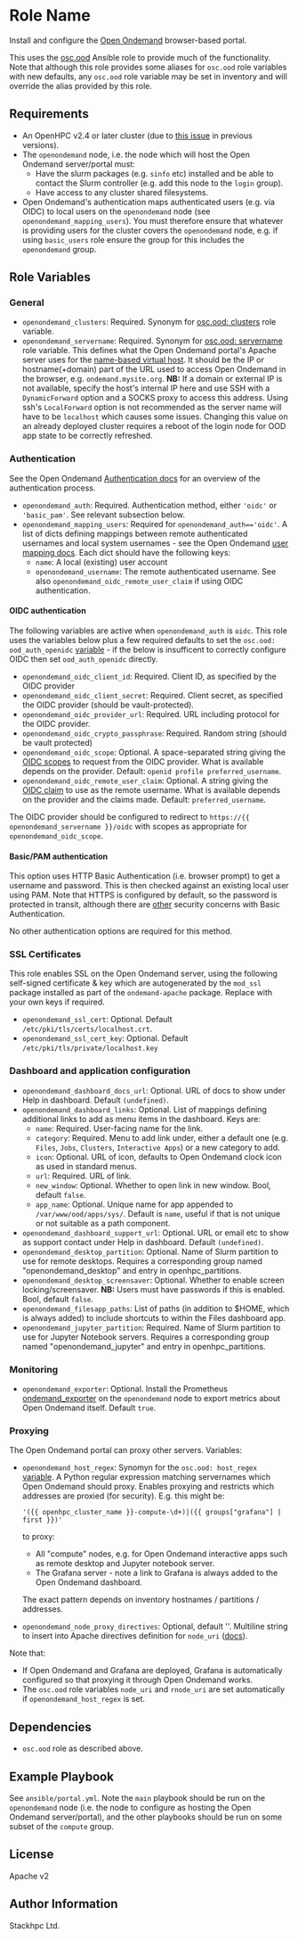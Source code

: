 # Role Name

Install and configure the [Open Ondemand](https://osc.github.io/ood-documentation/latest/) browser-based portal.

This uses the [osc.ood](https://github.com/OSC/ood-ansible) Ansible role to provide much of the functionality. Note that although this role provides some aliases for `osc.ood` role variables with new defaults, any `osc.ood` role variable may be set in inventory and will override the alias provided by this role.

## Requirements

- An OpenHPC v2.4 or later cluster (due to [this issue](https://github.com/openhpc/ohpc/issues/1346) in previous versions).
- The `openondemand` node, i.e. the node which will host the Open Ondemand server/portal must:
  - Have the slurm packages (e.g. `sinfo` etc) installed and be able to contact the Slurm controller (e.g. add this node to the `login` group).
  - Have access to any cluster shared filesystems.
- Open Ondemand's authentication maps authenticated users (e.g. via OIDC) to local users on the `openondemand` node (see `openondemand_mapping_users`). You must therefore ensure that whatever is providing users for the cluster covers the `openondemand` node, e.g. if using `basic_users` role ensure the group for this includes the `openondemand` group.

## Role Variables

### General

- `openondemand_clusters`: Required. Synonym for [osc.ood: clusters](https://github.com/OSC/ood-ansible#clusters) role variable.
- `openondemand_servername`: Required. Synonym for [osc.ood: servername](https://github.com/OSC/ood-ansible/blob/master/defaults/main/ood_portal.yml#L27) role variable.
  This defines what the Open Ondemand portal's Apache server uses for the [name-based virtual host](https://httpd.apache.org/docs/current/mod/core.html#servername).
  It should be the IP or hostname(+domain) part of the URL used to access Open Ondemand in the browser, e.g. `ondemand.mysite.org`. **NB:** If a domain or external IP is not available, specify the host's internal IP here and use SSH with a `DynamicForward` option and a SOCKS proxy to access this address.
  Using ssh's `LocalForward` option is not recommended as the server name will have to be `localhost` which causes some issues.
  Changing this value on an already deployed cluster requires a reboot of the login node for OOD app state to be correctly refreshed.

### Authentication

See the Open Ondemand [Authentication docs](https://osc.github.io/ood-documentation/latest/authentication/overview.html) for an overview of the authentication process.

- `openondemand_auth`: Required. Authentication method, either `'oidc'` or `'basic_pam'`. See relevant subsection below.
- `openondemand_mapping_users`: Required for `openondemand_auth=='oidc'`. A list of dicts defining mappings between remote authenticated usernames and local system usernames - see the Open Ondemand [user mapping docs](https://osc.github.io/ood-documentation/latest/authentication/overview/map-user.html). Each dict should have the following keys:
  - `name`: A local (existing) user account
  - `openondemand_username`: The remote authenticated username. See also `openondemand_oidc_remote_user_claim` if using OIDC authentication.

#### OIDC authentication

The following variables are active when `openondemand_auth` is `oidc`. This role uses the variables below plus a few required defaults to set the `osc.ood: ood_auth_openidc` [variable](https://github.com/OSC/ood-ansible#open-id-connect) - if the below is insufficent to correctly configure OIDC then set `ood_auth_openidc` directly.

- `openondemand_oidc_client_id`: Required. Client ID, as specified by the OIDC provider
- `openondemand_oidc_client_secret`: Required. Client secret, as specified the OIDC provider (should be vault-protected).
- `openondemand_oidc_provider_url`: Required. URL including protocol for the OIDC provider.
- `openondemand_oidc_crypto_passphrase`: Required. Random string (should be vault protected)
- `openondemand_oidc_scope`: Optional. A space-separated string giving the [OIDC scopes](https://auth0.com/docs/configure/apis/scopes/openid-connect-scopes) to request from the OIDC provider. What is available depends on the provider. Default: `openid profile preferred_username`.
- `openondemand_oidc_remote_user_claim`: Optional. A string giving the [OIDC claim](https://auth0.com/docs/configure/apis/scopes/openid-connect-scopes#standard-claims) to use as the remote username. What is available depends on the provider and the claims made. Default: `preferred_username`.

The OIDC provider should be configured to redirect to `https://{{ openondemand_servername }}/oidc` with scopes as appropriate for `openondemand_oidc_scope`.

#### Basic/PAM authentication

This option uses HTTP Basic Authentication (i.e. browser prompt) to get a username and password. This is then checked against an existing local user using PAM. Note that HTTPS is configured by default, so the password is protected in transit, although there are [other](https://security.stackexchange.com/a/990) security concerns with Basic Authentication.

No other authentication options are required for this method.

### SSL Certificates

This role enables SSL on the Open Ondemand server, using the following self-signed certificate & key which are autogenerated by the `mod_ssl` package installed as part of the `ondemand-apache` package. Replace with your own keys if required.

- `openondemand_ssl_cert`: Optional. Default `/etc/pki/tls/certs/localhost.crt`.
- `openondemand_ssl_cert_key`: Optional. Default `/etc/pki/tls/private/localhost.key`

### Dashboard and application configuration

- `openondemand_dashboard_docs_url`: Optional. URL of docs to show under Help in dashboard. Default `(undefined)`.
- `openondemand_dashboard_links`: Optional. List of mappings defining additional links to add as menu items in the dashboard. Keys are:
  - `name`: Required. User-facing name for the link.
  - `category`: Required. Menu to add link under, either a default one (e.g. `Files`, `Jobs`, `Clusters`, `Interactive Apps`) or a new category to add.
  - `icon`: Optional. URL of icon, defaults to Open Ondemand clock icon as used in standard menus.
  - `url`: Required. URL of link.
  - `new_window`: Optional. Whether to open link in new window. Bool, default `false`.
  - `app_name`: Optional. Unique name for app appended to `/var/www/ood/apps/sys/`. Default is `name`, useful if that is not unique or not suitable as a path component.
- `openondemand_dashboard_support_url`: Optional. URL or email etc to show as support contact under Help in dashboard. Default `(undefined)`.
- `openondemand_desktop_partition`: Optional. Name of Slurm partition to use for remote desktops. Requires a corresponding group named "openondemand_desktop" and entry in openhpc_partitions.
- `openondemand_desktop_screensaver`: Optional. Whether to enable screen locking/screensaver. **NB:** Users must have passwords if this is enabled. Bool, default `false`.
- `openondemand_filesapp_paths`: List of paths (in addition to $HOME, which is always added) to include shortcuts to within the Files dashboard app.
- `openondemand_jupyter_partition`: Required. Name of Slurm partition to use for Jupyter Notebook servers. Requires a corresponding group named "openondemand_jupyter" and entry in openhpc_partitions.

### Monitoring

- `openondemand_exporter`: Optional. Install the Prometheus [ondemand_exporter](https://github.com/OSC/ondemand_exporter) on the `openondemand` node to export metrics about Open Ondemand itself. Default `true`.

### Proxying

The Open Ondemand portal can proxy other servers. Variables:

- `openondemand_host_regex`: Synomyn for the `osc.ood: host_regex` [variable](https://osc.github.io/ood-documentation/latest/app-development/interactive/setup/enable-reverse-proxy.html). A Python regular expression matching servernames which Open Ondemand should proxy. Enables proxying and restricts which addresses are proxied (for security). E.g. this might be:

  `'({{ openhpc_cluster_name }}-compute-\d+)|({{ groups["grafana"] | first }})'`

  to proxy:

  - All "compute" nodes, e.g. for Open Ondemand interactive apps such as remote desktop and Jupyter notebook server.
  - The Grafana server - note a link to Grafana is always added to the Open Ondemand dashboard.

  The exact pattern depends on inventory hostnames / partitions / addresses.

- `openondemand_node_proxy_directives`: Optional, default ''. Multiline string to insert into Apache directives definition for `node_uri` ([docs](https://osc.github.io/ood-documentation/master/reference/files/ood-portal-yml.html#configure-reverse-proxy)).

Note that:

- If Open Ondemand and Grafana are deployed, Grafana is automatically configured so that proxying it through Open Ondemand works.
- The `osc.ood` role variables `node_uri` and `rnode_uri` are set automatically if `openondemand_host_regex` is set.

## Dependencies

- `osc.ood` role as described above.

## Example Playbook

See `ansible/portal.yml`. Note the `main` playbook should be run on the `openondemand` node (i.e. the node to configure as hosting the Open Ondemand server/portal), and the other playbooks should be run on some subset of the `compute` group.

## License

Apache v2

## Author Information

Stackhpc Ltd.
